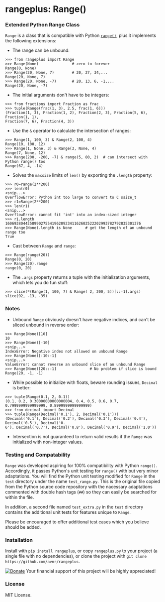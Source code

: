 # rangeplus: Range()

### Extended Python Range Class

`Range` is a class that is compatible with Python [`range()`](https://docs.python.org/3/library/functions.html#func-range),
plus it implements the following extensions:

- The range can be unbound:

```
>>> from rangeplus import Range
>>> Range(None)               # zero to forever
Range(0, None)
>>> Range(20, None, 7)        # 20, 27, 34,...
Range(20, None, 7)
>>> Range(20, None, -7)       # 20, 13, 6, -1,...
Range(20, None, -7)
```

- The initial arguments don't have to be integers:

```
>>> from fractions import Fraction as frac
>>> tuple(Range(frac(1, 3), 2.5, frac(1, 6)))
(Fraction(1, 3), Fraction(1, 2), Fraction(2, 3), Fraction(5, 6), Fraction(1, 1),
Fraction(7, 6), Fraction(4, 3))
```

- Use the `&` operator to calculate the intersection of ranges:

```
>>> Range(1, 100, 3) & Range(2, 100, 4)
Range(10, 100, 12)
>>> Range(1, None, 3) & Range(3, None, 4)
Range(7, None, 12)
>>> Range(200, -200, -7) & range(5, 80, 2)  # can intersect with Python range() too
Range(67, 4, -14)
```

- Solves the `maxsize` limits of `len()` by exporting the `.length` property:

```
>>> r0=range(2**200)
>>> len(r0)
<snip...>
OverflowError: Python int too large to convert to C ssize_t
>>> r1=Range(2**200)
>>> len(r1)
<snip...>
OverflowError: cannot fit 'int' into an index-sized integer
>>> r1.length
1606938044258990275541962092341162602522202993782792835301376
>>> Range(None).length is None      # get the length of an unbound range too
True
```

- Cast between `Range` and `range`:

```
>>> Range(range(20))
Range(0, 20)
>>> Range(20).range
range(0, 20)
```

- The `.args` property returns a tuple with the initialization arguments, which lets you do fun stuff:

```
>>> slice(*(Range(1, 100, 7) & Range( 2, 200, 5))[::-1].args)
slice(92, -13, -35)
```

### Notes

- Unbound `Range` obviously doesn't have negative indices, and can't be sliced unbound in reverse
order:

```
>>> Range(None)[10]
10
>>> Range(None)[-10]
<snip...>
IndexError: Negative index not allowed on unbound Range
>>> Range(None)[:10:-1]
<snip...>
ValueError: cannot reverse an unbound slice of an unbound Range
>>> Range(None)[20::-1]               # No problem if slice is bound
Range(20, -1, -1)
```

- While possible to initialize with floats, beware rounding issues, `Decimal` is better:

```
>>> tuple(Range(0.1, 2, 0.1))
(0.1, 0.2, 0.30000000000000004, 0.4, 0.5, 0.6, 0.7, 0.7999999999999999, 0.8999999999999999)
>>> from decimal import Decimal
>>> tuple(Range(Decimal('0.1'), 2, Decimal('0.1')))
(Decimal('0.1'), Decimal('0.2'), Decimal('0.3'), Decimal('0.4'), Decimal('0.5'), Decimal('0.
6'), Decimal('0.7'), Decimal('0.8'), Decimal('0.9'), Decimal('1.0'))
```

- Intersection is not guaranteed to return valid results if the `Range` was initialized with
non-integer values.

### Testing and Compatability

`Range` was developed aspiring for 100% compatibility with Python `range()`. Accordingly, it passes
Python's unit testing for `range()` with but very minor adaptations. You will find the Python unit
testing modified for `Range` in the `test` directory under the name `test_range.py`. This is the
original file copied from the Python source code repository with the nacessary adaptations commented
with double hash tags (`##`) so they can easily be searched for within the file.

In addition, a second file named `test_extra.py` in the `test` directory contains the additional
unit tests for features unique to `Range`.

Please be encouraged to offer additional test cases which you believe should be added.

### Installation

Install with `pip install rangeplus`, or copy `rangeplus.py` to your project (a single file with no
dependencies), or clone the project with `git clone https://github.com/avnr/rangeplus`.

[![Donate](https://img.shields.io/badge/Donate-PayPal-green.svg)](https://www.paypal.com/cgi-bin/webscr?cmd=_donations&business=4UBXPG5PBJ76J)
Your financial support of this project will be highly appreciated!

### License

MIT License.
